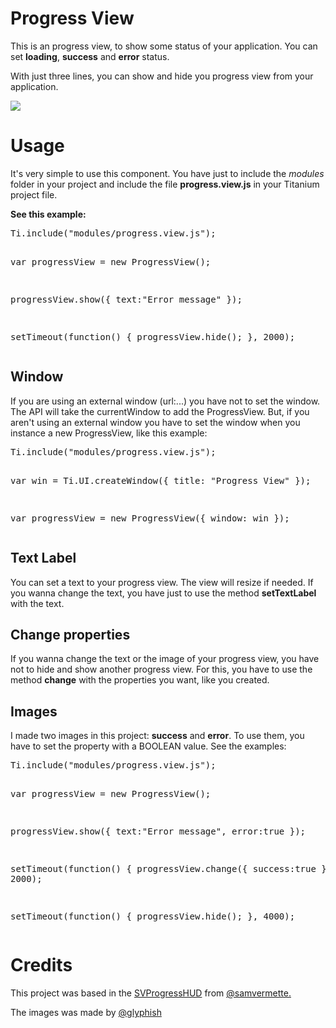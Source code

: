 <h1>Progress View</h1>
<p>This is an progress view, to show some status of your application. You can set <strong>loading</strong>, <strong>success</strong> and <strong>error</strong> status.</p>
<p>With just three lines, you can show and hide you progress view from your application.</p>
<p><img src="http://img18.imageshack.us/img18/7756/progressview.png"></p>
<h1>Usage</h1>
<p>It's very simple to use this component. You have just to include the <i>modules</i> folder in your project and include the file <b>progress.view.js</b> in your Titanium project file.</p>
<p><b>See this example:</b></p>
<pre>Ti.include("modules/progress.view.js");

var progressView = new ProgressView();

progressView.show({
	text:"Error message"
});

setTimeout(function() {
	progressView.hide();
}, 2000);</pre>
<h2>Window</h2>
<p>If you are using an external window (url:...) you have not to set the window. The API will take the currentWindow to add the ProgressView. But, if you aren't using an external window you have to set the window when you instance a new ProgressView, like this example:</p>
<pre>Ti.include("modules/progress.view.js");

var win = Ti.UI.createWindow({
	title: "Progress View"
});

var progressView = new ProgressView({
	window: win
});</pre>
<h2>Text Label</h2>
<p>You can set a text to your progress view. The view will resize if needed. If you wanna change the text, you have just to use the method <b>setTextLabel</b> with the text.</p>
<h2>Change properties</h2>
<p>If you wanna change the text or the image of your progress view, you have not to hide and show another progress view. For this, you have to use the method <b>change</b> with the properties you want, like you created.</p>
<h2>Images</h2>
<p>I made two images in this project: <b>success</b> and <b>error</b>. To use them, you have to set the property with a BOOLEAN value. See the examples:</p>
<pre>Ti.include("modules/progress.view.js");

var progressView = new ProgressView();

progressView.show({
	text:"Error message",
	error:true
});

setTimeout(function() {
	progressView.change({
		success:true
	});
}, 2000);

setTimeout(function() {
	progressView.hide();
}, 4000);</pre>
<h1>Credits</h1>
<p>This project was based in the <a href="https://github.com/samvermette/SVProgressHUD" target="_blank">SVProgressHUD</a> from <a href="http://twitter.com/samvermette" target="_blank">@samvermette.</a></p>
<p>The images was made by <a href="http://twitter.com/glyphish" target="_blank">@glyphish</a></p>
